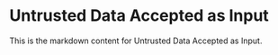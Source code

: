 # Untrusted Data Accepted as Input

This is the markdown content for Untrusted Data Accepted as Input.
